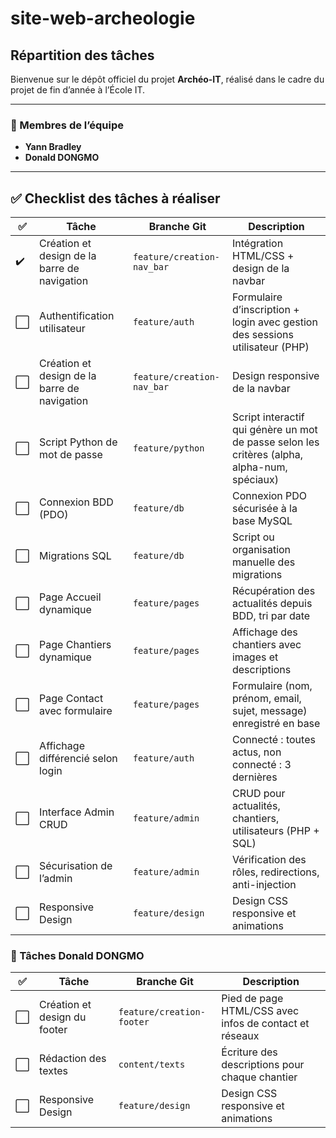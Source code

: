# site-web-archeologie

## Répartition des tâches

Bienvenue sur le dépôt officiel du projet **Archéo-IT**, réalisé dans le cadre du projet de fin d’année à l’École IT.

---

### 👥 Membres de l’équipe

- **Yann Bradley** 
- **Donald DONGMO** 

---

## ✅ Checklist des tâches à réaliser

| ✅ | Tâche | Branche Git | Description |
|----|----------|------------------|------------------|
| ✔️ | Création et design de la barre de navigation | `feature/creation-nav_bar` | Intégration HTML/CSS + design de la navbar |
| ⬜️ | Authentification utilisateur | `feature/auth` | Formulaire d’inscription + login avec gestion des sessions utilisateur (PHP) |
| ⬜️ | Création et design de la barre de navigation | `feature/creation-nav_bar` | Design responsive de la navbar |
| ⬜️ | Script Python de mot de passe | `feature/python` | Script interactif qui génère un mot de passe selon les critères (alpha, alpha-num, spéciaux) |
| ⬜️ | Connexion BDD (PDO) | `feature/db` | Connexion PDO sécurisée à la base MySQL |
| ⬜️ | Migrations SQL | `feature/db` | Script ou organisation manuelle des migrations |
| ⬜️ | Page Accueil dynamique | `feature/pages` | Récupération des actualités depuis BDD, tri par date |
| ⬜️ | Page Chantiers dynamique | `feature/pages` | Affichage des chantiers avec images et descriptions |
| ⬜️ | Page Contact avec formulaire | `feature/pages` | Formulaire (nom, prénom, email, sujet, message) enregistré en base |
| ⬜️ | Affichage différencié selon login | `feature/auth` | Connecté : toutes actus, non connecté : 3 dernières |
| ⬜️ | Interface Admin CRUD | `feature/admin` | CRUD pour actualités, chantiers, utilisateurs (PHP + SQL) |
| ⬜️ | Sécurisation de l’admin | `feature/admin` | Vérification des rôles, redirections, anti-injection |
| ⬜️ | Responsive Design | `feature/design` | Design CSS responsive et animations |

### 📝 Tâches Donald DONGMO

| ✅ | Tâche | Branche Git | Description |
|----|----------|------------------|------------------|
| ⬜️ | Création et design du footer | `feature/creation-footer` | Pied de page HTML/CSS avec infos de contact et réseaux |
| ⬜️ | Rédaction des textes | `content/texts` | Écriture des descriptions pour chaque chantier |
| ⬜️ | Responsive Design | `feature/design` | Design CSS responsive et animations |
